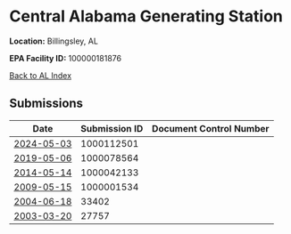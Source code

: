 # Central Alabama Generating Station

**Location:** Billingsley, AL

**EPA Facility ID:** 100000181876

[Back to AL Index](../../index.md)

## Submissions

| Date | Submission ID | Document Control Number |
|------|--------------|-------------------------|
| [2024-05-03](submissions/1000112501.md) | 1000112501 |  |
| [2019-05-06](submissions/1000078564.md) | 1000078564 |  |
| [2014-05-14](submissions/1000042133.md) | 1000042133 |  |
| [2009-05-15](submissions/1000001534.md) | 1000001534 |  |
| [2004-06-18](submissions/33402.md) | 33402 |  |
| [2003-03-20](submissions/27757.md) | 27757 |  |
